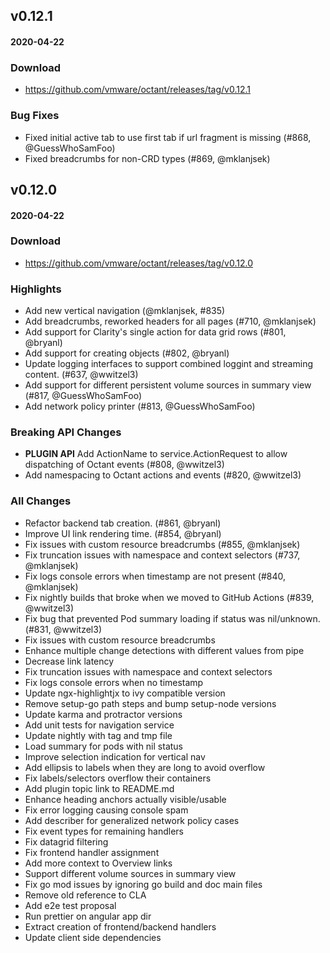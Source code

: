 ## v0.12.1
#### 2020-04-22

### Download
 - https://github.com/vmware/octant/releases/tag/v0.12.1

### Bug Fixes
  * Fixed initial active tab to use first tab if url fragment is missing (#868, @GuessWhoSamFoo)
  * Fixed breadcrumbs for non-CRD types (#869, @mklanjsek)

## v0.12.0
#### 2020-04-22

### Download
 - https://github.com/vmware/octant/releases/tag/v0.12.0

### Highlights
  * Add new vertical navigation (@mklanjsek, #835)
  * Add breadcrumbs, reworked headers for all pages (#710, @mklanjsek)
  * Add support for Clarity's single action for data grid rows (#801, @bryanl)
  * Add support for creating objects (#802, @bryanl)
  * Update logging interfaces to support combined loggint and streaming content. (#637, @wwitzel3)
  * Add support for different persistent volume sources in summary view (#817, @GuessWhoSamFoo)
  * Add network policy printer (#813, @GuessWhoSamFoo)

### Breaking API Changes
  * **PLUGIN API** Add ActionName to service.ActionRequest to allow dispatching of Octant events (#808, @wwitzel3)
  * Add namespacing to Octant actions and events (#820, @wwitzel3)

### All Changes
  * Refactor backend tab creation. (#861, @bryanl)
  * Improve UI link rendering time. (#854, @bryanl)
  * Fix issues with custom resource breadcrumbs (#855, @mklanjsek)
  * Fix truncation issues with namespace and context selectors (#737, @mklanjsek)
  * Fix logs console errors when timestamp are not present (#840, @mklanjsek)
  * Fix nightly builds that broke when we moved to GitHub Actions (#839, @wwitzel3)
  * Fix bug that prevented Pod summary loading if status was nil/unknown. (#831, @wwitzel3)
  * Fix issues with custom resource breadcrumbs
  * Enhance multiple change detections with different values from pipe
  * Decrease link latency
  * Fix truncation issues with namespace and context selectors
  * Fix logs console errors when no timestamp
  * Update ngx-highlightjx to ivy compatible version
  * Remove setup-go path steps and bump setup-node versions
  * Update karma and protractor versions
  * Add unit tests for navigation service
  * Update nightly with tag and tmp file
  * Load summary for pods with nil status
  * Improve selection indication for vertical nav
  * Add ellipsis to labels when they are long to avoid overflow
  * Fix labels/selectors overflow their containers
  * Add plugin topic link to README.md
  * Enhance heading anchors actually visible/usable
  * Fix error logging causing console spam
  * Add describer for generalized network policy cases
  * Fix event types for remaining handlers
  * Fix datagrid filtering
  * Fix frontend handler assignment
  * Add more context to Overview links
  * Support different volume sources in summary view
  * Fix go mod issues by ignoring go build and doc main files
  * Remove old reference to CLA
  * Add e2e test proposal
  * Run prettier on angular app dir
  * Extract creation of frontend/backend handlers
  * Update client side dependencies
